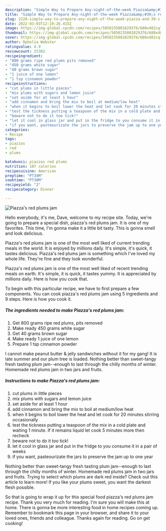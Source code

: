 ```yaml
---
description: "Simple Way to Prepare Any-night-of-the-week Piazza&amp;#39;s red plums jam"
title: "Simple Way to Prepare Any-night-of-the-week Piazza&amp;#39;s red plums jam"
slug: 2228-simple-way-to-prepare-any-night-of-the-week-piazza-and-39-s-red-plums-jam
date: 2022-03-03T12:19:26.415Z
image: https://img-global.cpcdn.com/recipes/5050235801829376/680x482cq70/piazzas-red-plums-jam-recipe-main-photo.jpg
thumbnail: https://img-global.cpcdn.com/recipes/5050235801829376/680x482cq70/piazzas-red-plums-jam-recipe-main-photo.jpg
cover: https://img-global.cpcdn.com/recipes/5050235801829376/680x482cq70/piazzas-red-plums-jam-recipe-main-photo.jpg
author: Ophelia Webster
ratingvalue: 4.9
reviewcount: 25302
recipeingredient:
- "800 grams ripe red plums pits removed"
- "450 grams white sugar"
- "40 grams brown sugar"
- "1 juice of one lemon"
- "1 tsp cinnamon powder"
recipeinstructions:
- "cut plums in little pieces"
- "mix plums with sugars and lemon juice"
- "set aside for at least 1 hour"
- "add cinnamon and bring the mix to boil at medium/low heat"
- "when it begins to boil lower the heat and let cook for 20 minutes stirring occasionally"
- "test the tickness putting a teaspoon of the mix in a cold plate and waiting 1 minute. If it remains liquid let cook 5 minutes more then recheck"
- "beware not to do it too tick!"
- "let it cool in glass jar and put in the fridge to you consume it in a pair of weeks"
- "if you want, pasteourizate the jars to preserve the jam up to one year"
categories:
- Recipe
tags:
- piazzas
- red
- plums

katakunci: piazzas red plums 
nutrition: 107 calories
recipecuisine: American
preptime: "PT34M"
cooktime: "PT30M"
recipeyield: "2"
recipecategory: Dinner

---
```



![Piazza&#39;s red plums jam](https://img-global.cpcdn.com/recipes/5050235801829376/680x482cq70/piazzas-red-plums-jam-recipe-main-photo.jpg)

Hello everybody, it's me, Dave, welcome to my recipe site. Today, we're going to prepare a special dish, piazza&#39;s red plums jam. It is one of my favorites. This time, I'm gonna make it a little bit tasty. This is gonna smell and look delicious.

Piazza&#39;s red plums jam is one of the most well liked of current trending meals in the world. It is enjoyed by millions daily. It's simple, it's quick, it tastes delicious. Piazza&#39;s red plums jam is something which I've loved my whole life. They're fine and they look wonderful.

Piazza&#39;s red plums jam is one of the most well liked of recent trending meals on earth. It&#39;s simple, it is quick, it tastes yummy. It is appreciated by millions daily. Here is how you cook that.


To begin with this particular recipe, we have to first prepare a few components. You can cook piazza&#39;s red plums jam using 5 ingredients and 9 steps. Here is how you cook it.

<!--inarticleads1-->

##### The ingredients needed to make Piazza&#39;s red plums jam:

1. Get 800 grams ripe red plums, pits removed
1. Make ready 450 grams white sugar
1. Get 40 grams brown sugar
1. Make ready 1 juice of one lemon
1. Prepare 1 tsp cinnamon powder


I cannot make peanut butter &amp; jelly sandwiches without it for my gang! It is late summer and our plum tree is loaded. Nothing better than sweet-tangy fresh tasting plum jam--enough to last through the chilly months of winter. Homemade red plums jam in two jars and fruits. 

<!--inarticleads2-->

##### Instructions to make Piazza&#39;s red plums jam:

1. cut plums in little pieces
1. mix plums with sugars and lemon juice
1. set aside for at least 1 hour
1. add cinnamon and bring the mix to boil at medium/low heat
1. when it begins to boil lower the heat and let cook for 20 minutes stirring occasionally
1. test the tickness putting a teaspoon of the mix in a cold plate and waiting 1 minute. If it remains liquid let cook 5 minutes more then recheck
1. beware not to do it too tick!
1. let it cool in glass jar and put in the fridge to you consume it in a pair of weeks
1. if you want, pasteourizate the jars to preserve the jam up to one year


Nothing better than sweet-tangy fresh tasting plum jam--enough to last through the chilly months of winter. Homemade red plums jam in two jars and fruits. Trying to select which plums are dark red inside? Check out this article to learn more! If you like your plums sweet, you want the darkest flesh possible. 

So that is going to wrap it up for this special food piazza&#39;s red plums jam recipe. Thank you very much for reading. I'm sure you will make this at home. There is gonna be more interesting food in home recipes coming up. Remember to bookmark this page in your browser, and share it to your loved ones, friends and colleague. Thanks again for reading. Go on get cooking!
